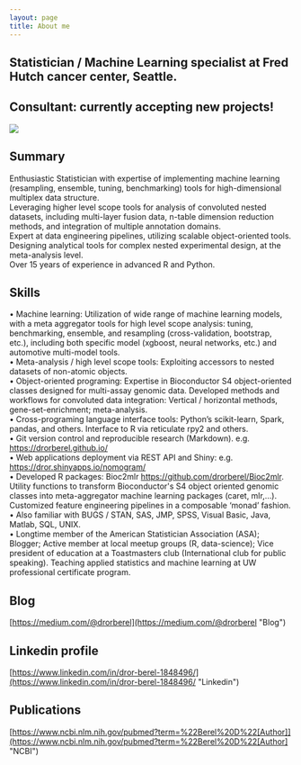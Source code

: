 ```yaml
---
layout: page
title: About me
---
```



## Statistician / Machine Learning specialist at Fred Hutch cancer center, Seattle. 

## Consultant: currently accepting new projects!   


<img src="https://drorberel.github.io/img/paradigmIII.jpg">



## Summary
Enthusiastic Statistician with expertise of implementing machine learning (resampling, ensemble, tuning, benchmarking) tools for high-dimensional multiplex data structure.  
Leveraging higher level scope tools for analysis of convoluted nested datasets, including multi-layer fusion data, n-table dimension reduction methods, and integration of multiple annotation domains.  
Expert at data engineering pipelines, utilizing scalable object-oriented tools.  
Designing analytical tools for complex nested experimental design, at the meta-analysis level.  
Over 15 years of experience in advanced R and Python. 

## Skills
•	Machine learning: Utilization of wide range of machine learning models, with a meta aggregator tools for high level scope analysis: tuning, benchmarking, ensemble, and resampling (cross-validation, bootstrap, etc.), including both specific model (xgboost, neural networks, etc.) and automotive multi-model tools.  
•	Meta-analysis / high level scope tools: Exploiting accessors to nested datasets of non-atomic objects.   
•	Object-oriented programing: Expertise in Bioconductor S4 object-oriented classes designed for multi-assay genomic data. Developed methods and workflows for convoluted data integration: Vertical / horizontal methods, gene-set-enrichment; meta-analysis.  
•	Cross-programing language interface tools: Python’s scikit-learn, Spark, pandas, and others. Interface to R via reticulate rpy2 and others.   
•	Git version control and reproducible research (Markdown). e.g. https://drorberel.github.io/  
•	Web applications deployment via REST API and Shiny: e.g. https://dror.shinyapps.io/nomogram/  
•	Developed R packages: Bioc2mlr https://github.com/drorberel/Bioc2mlr. Utility functions to transform Bioconductor's S4 object oriented genomic classes into meta-aggregator machine learning packages (caret, mlr,…). Customized feature engineering pipelines in a composable ‘monad’ fashion.
•	Also familiar with BUGS / STAN, SAS, JMP, SPSS, Visual Basic, Java, Matlab, SQL, UNIX.  
•	Longtime member of the American Statistician Association (ASA); Blogger; Active member at local meetup groups (R, data-science); Vice president of education at a Toastmasters club (International club for public speaking). Teaching applied statistics and machine learning at UW professional certificate program.  




## Blog
[https://medium.com/@drorberel](https://medium.com/@drorberel "Blog")

## Linkedin profile
[https://www.linkedin.com/in/dror-berel-1848496/](https://www.linkedin.com/in/dror-berel-1848496/ "Linkedin")

## Publications
[https://www.ncbi.nlm.nih.gov/pubmed?term=%22Berel%20D%22[Author]](https://www.ncbi.nlm.nih.gov/pubmed?term=%22Berel%20D%22[Author] "NCBI")
